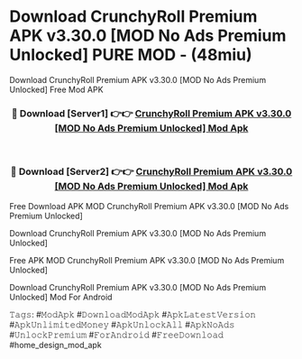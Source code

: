# Download CrunchyRoll Premium APK v3.30.0 [MOD No Ads Premium Unlocked] PURE MOD - (48miu)
Download CrunchyRoll Premium APK v3.30.0 [MOD No Ads Premium Unlocked] Free Mod APK

<div align="center">
<h3>🔴 Download [Server1] 👉👉 <a href="https://apk-comot.site?title=CrunchyRoll_Premium_APK_v3.30.0_[MOD_No_Ads_Premium_Unlocked]">CrunchyRoll Premium APK v3.30.0 [MOD No Ads Premium Unlocked] Mod Apk</a></h3><br>

<h3>🔴 Download [Server2] 👉👉 <a href="https://apk-comot.site?title=CrunchyRoll_Premium_APK_v3.30.0_[MOD_No_Ads_Premium_Unlocked]">CrunchyRoll Premium APK v3.30.0 [MOD No Ads Premium Unlocked] Mod Apk</a></h3>
</div>


Free Download APK MOD CrunchyRoll Premium APK v3.30.0 [MOD No Ads Premium Unlocked]

Download CrunchyRoll Premium APK v3.30.0 [MOD No Ads Premium Unlocked] 

Free APK MOD CrunchyRoll Premium APK v3.30.0 [MOD No Ads Premium Unlocked] 

Download CrunchyRoll Premium APK v3.30.0 [MOD No Ads Premium Unlocked] Mod For Android

𝚃𝚊𝚐𝚜: #𝙼𝚘𝚍𝙰𝚙𝚔 #𝙳𝚘𝚠𝚗𝚕𝚘𝚊𝚍𝙼𝚘𝚍𝙰𝚙𝚔 #𝙰𝚙𝚔𝙻𝚊𝚝𝚎𝚜𝚝𝚅𝚎𝚛𝚜𝚒𝚘𝚗 #𝙰𝚙𝚔𝚄𝚗𝚕𝚒𝚖𝚒𝚝𝚎𝚍𝙼𝚘𝚗𝚎𝚢 #𝙰𝚙𝚔𝚄𝚗𝚕𝚘𝚌𝚔𝙰𝚕𝚕 #𝙰𝚙𝚔𝙽𝚘𝙰𝚍𝚜 #𝚄𝚗𝚕𝚘𝚌𝚔𝙿𝚛𝚎𝚖𝚒𝚞𝚖 #𝙵𝚘𝚛𝙰𝚗𝚍𝚛𝚘𝚒𝚍 #𝙵𝚛𝚎𝚎𝙳𝚘𝚠𝚗𝚕𝚘𝚊𝚍 #home_design_mod_apk